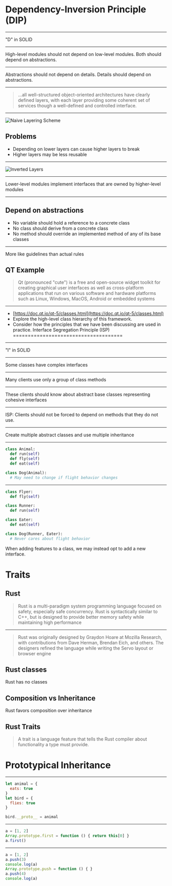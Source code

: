 Dependency-Inversion Principle (DIP)
====================================

---

"D" in SOLID

---

High-level modules should not depend on low-level modules. Both should depend on abstractions.

---

Abstractions should not depend on details. Details should depend on abstractions.

---

> ...all well-structured object-oriented architectures have clearly defined layers, with each layer providing some coherent set of services though a well-defined and controlled interface.

---

![Naive Layering Scheme](figures/11-1.png)

Problems
--------

- Depending on lower layers can cause higher layers to break
- Higher layers may be less reusable

---

![Inverted Layers](figures/11-2.png)

---

Lower-level modules implement interfaces that are owned by higher-level modules

---

Depend on abstractions
----------------------

- No variable should hold a reference to a concrete class
- No class should derive from a concrete class
- No method should override an implemented method of any of its base classes

---

More like guidelines than actual rules

QT Example
----------

> Qt (pronounced "cute") is a free and open-source widget toolkit for creating graphical user interfaces as well as cross-platform applications that run on various software and hardware platforms such as Linux, Windows, MacOS, Android or embedded systems

---

- [https://doc.qt.io/qt-5/classes.html](https://doc.qt.io/qt-5/classes.html)
- Explore the high-level class hierarchy of this framework.
- Consider how the principles that we have been discussing are used in practice.
Interface Segregation Principle (ISP)
=====================================

---

"I" in SOLID

---

Some classes have complex interfaces

---

Many clients use only a group of class methods

---

These clients should know about abstract base classes representing cohesive interfaces

---

ISP: Clients should not be forced to depend on methods that they do not use.

---

Create multiple abstract classes and use multiple inheritance

---

```python
class Animal:
  def run(self)
  def fly(self)
  def eat(self)

class Dog(Animal):
  # May need to change if flight behavior changes
```

---

```python
class Flyer:
  def fly(self)

class Runner:
  def run(self)

class Eater:
  def eat(self)

class Dog(Runner, Eater):
  # Never cares about flight behavior
```

When adding features to a class, we may instead opt to add a new interface.

Traits
======

Rust
----

> Rust is a multi-paradigm system programming language focused on safety, especially safe concurrency. Rust is syntactically similar to C++, but is designed to provide better memory safety while maintaining high performance

---

> Rust was originally designed by Graydon Hoare at Mozilla Research, with contributions from Dave Herman, Brendan Eich, and others. The designers refined the language while writing the Servo layout or browser engine 

Rust classes
------------

Rust has no classes

Composition vs Inheritance
--------------------------

Rust favors composition over inheritance

Rust Traits
-----------

> A trait is a language feature that tells the Rust compiler about functionality a type must provide.

Prototypical Inheritance
========================

---

```javascript
let animal = {
  eats: true
}
let bird = {
  flies: true
}

bird.__proto__ = animal
```

---

```javascript
a = [1, 2]
Array.prototype.first = function () { return this[0] }
a.first()
```

---

```javascript
a = [1, 2]
a.push(3)
console.log(a)
Array.prototype.push = function () { }
a.push(4)
console.log(a)
```
